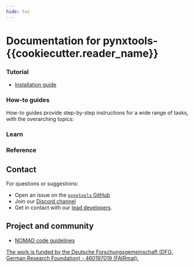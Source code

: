 ```yaml
---
hide: toc
---
```


# Documentation for pynxtools-{{cookiecutter.reader_name}}

<div markdown="block" class="home-grid">
<div markdown="block">

### Tutorial

- [Installation guide](tutorial/installation.md)

</div>
<div markdown="block">

### How-to guides

How-to guides provide step-by-step instructions for a wide range of tasks, with the overarching topics:

</div>

<div markdown="block">

### Learn

</div>
<div markdown="block">

### Reference

</div>
</div>

<h2> Contact </h2>

For questions or suggestions:

- Open an issue on the [`pynxtools` GitHub](https://github.com/FAIRmat-NFDI/pynxtools/issues)
- Join our [Discord channel ](https://discord.gg/Gyzx3ukUw8)
- Get in contact with our [lead developers](contact.md).

<h2>Project and community</h2>

- [NOMAD code guidelines](https://nomad-lab.eu/prod/v1/staging/docs/reference/code_guidelines.html)

[The work is funded by the Deutsche Forschungsgemeinschaft (DFG, German Research Foundation) - 460197019 (FAIRmat).](https://gepris.dfg.de/gepris/projekt/460197019?language=en)